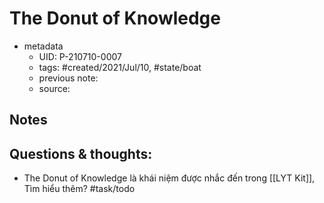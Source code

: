---
---

# The Donut of Knowledge

- metadata
	- UID: P-210710-0007
	- tags: #created/2021/Jul/10, #state/boat 
	- previous note: 
	- source: 

## Notes

## Questions & thoughts:
- The Donut of Knowledge là khái niệm được nhắc đến trong [[LYT Kit]], Tìm hiểu thêm? #task/todo 
